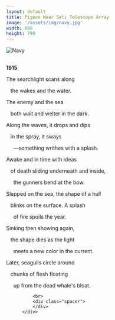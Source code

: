 ```yaml
---
layout: default
title: Pigeon Near Seti Telescope Array
image: '/assets/img/navy.jpg'
width: 606
height: 799
---
```

<div class="column col-6 col-sm-12 content animated fadeIn">
          <div class="wrapper">
            <img src="{{ '/assets/img/navy.jpg' | prepend: site.baseurl }}" class="img-responsive" style="margin-bottom:1rem;" alt="Navy">
            <p><strong>1915</strong></p>
              <div class="stanza">
              <p class="poemline">The searchlight scans along</p>
              <p class="poemline">&nbsp;&nbsp;&nbsp;the wakes and the water.</p>
              </div>
              <div class="stanza">
              <p class="poemline">The enemy and the sea</p>
              <p class="poemline">&nbsp;&nbsp;&nbsp;both wait and welter in the dark.</p>
              </div>
              <div class="stanza">
              <p class="poemline">Along the waves, it drops and dips</p>
              <p class="poemline">&nbsp;&nbsp;&nbsp;in the spray, it sways</p>
              <p class="poemline">&nbsp;&nbsp;&nbsp;&nbsp;&nbsp;&mdash;something writhes with a splash.</p>
              </div>
              <div class="stanza">
              <p class="poemline">Awake and in time with ideas</p>
              <p class="poemline">&nbsp;&nbsp;&nbsp;of death sliding underneath and inside,</p>
              <p class="poemline">&nbsp;&nbsp;&nbsp;&nbsp;&nbsp;the gunners bend at the bow.</p>
              </div>
              <div class="stanza">
              <p class="poemline">Slapped on the sea, the shape of a hull</p>
              <p class="poemline">&nbsp;&nbsp;&nbsp;blinks on the surface.  A splash</p>
              <p class="poemline">&nbsp;&nbsp;&nbsp;&nbsp;&nbsp;of fire spoils the year.</p>
              </div>
              <div class="stanza">
              <p class="poemline">Sinking then showing again,</p>
              <p class="poemline">&nbsp;&nbsp;&nbsp;the shape dies as the light</p>
              <p class="poemline">&nbsp;&nbsp;&nbsp;&nbsp;&nbsp;meets a new color in the current.</p>
              </div>
              <div class="stanza">
              <p class="poemline">Later, seagulls circle around </p>
              <p class="poemline">&nbsp;&nbsp;&nbsp;chunks of flesh floating</p>
              <p class="poemline">&nbsp;&nbsp;&nbsp;&nbsp;&nbsp;up from the dead whale's bloat.</p>
              </div>

              <br>
              <div class="spacer">
              </div>
          </div>
</div>
